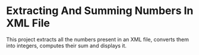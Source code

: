 # Extracting And Summing Numbers In XML File
This project extracts all the numbers present in an XML file, converts them into integers, computes their sum and displays it.
